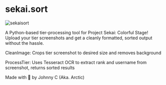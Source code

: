 # sekai.sort
![sekaisort](https://github.com/user-attachments/assets/243f31a1-9604-4d6e-8c91-3190ef0d02aa)

A Python-based tier-processing tool for Project Sekai: Colorful Stage! Upload your tier screenshots and get a cleanly formatted, sorted output without the hassle.

CleanImage: Crops tier screenshot to desired size and removes background

ProcessTier: Uses Tesseract OCR to extract rank and username from screenshot, returns sorted results

Made with 💖 by Johnny C (Aka. Arctic)
